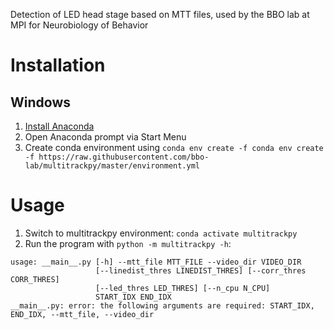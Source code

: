 Detection of LED head stage based on MTT files, used by the BBO lab at MPI for Neurobiology of Behavior

# Installation

## Windows

1. [Install Anaconda](https://docs.anaconda.com/anaconda/install/windows/)
2. Open Anaconda prompt via Start Menu
3. Create conda environment using `conda env create -f conda env create -f https://raw.githubusercontent.com/bbo-lab/multitrackpy/master/environment.yml`

# Usage

1. Switch to multitrackpy environment: `conda activate multitrackpy`
2. Run the program with `python -m multitrackpy -h`:
```
usage: __main__.py [-h] --mtt_file MTT_FILE --video_dir VIDEO_DIR
                   [--linedist_thres LINEDIST_THRES] [--corr_thres CORR_THRES]
                   [--led_thres LED_THRES] [--n_cpu N_CPU]
                   START_IDX END_IDX
__main__.py: error: the following arguments are required: START_IDX, END_IDX, --mtt_file, --video_dir
```
